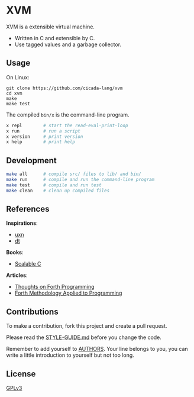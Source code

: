 # XVM

XVM is a extensible virtual machine.

- Written in C and extensible by C.
- Use tagged values and a garbage collector.

## Usage

On Linux:

```
git clone https://github.com/cicada-lang/xvm
cd xvm
make
make test
```

The compiled `bin/x` is the command-line program.

```sh
x repl        # start the read-eval-print-loop
x run         # run a script
x version     # print version
x help        # print help
```

## Development

```sh
make all      # compile src/ files to lib/ and bin/
make run      # compile and run the command-line program
make test     # compile and run test
make clean    # clean up compiled files
```

## References

**Inspirations**:

- [uxn](https://100r.co/site/uxn.html)
- [dt](https://github.com/so-dang-cool/dt)

**Books**:

- [Scalable C](https://github.com/booksbyus/scalable-c)

**Articles**:

- [Thoughts on Forth Programming](https://readonly.link/articles/https://code-of-xvm.xieyuheng.com/docs/references/articles/thoughts-on-forth-programming.md)
- [Forth Methodology Applied to Programming](https://readonly.link/articles/https://code-of-xvm.xieyuheng.com/docs/references/articles/forth-methodology-applied-to-programming.md)

## Contributions

To make a contribution, fork this project and create a pull request.

Please read the [STYLE-GUIDE.md](STYLE-GUIDE.md) before you change the code.

Remember to add yourself to [AUTHORS](AUTHORS).
Your line belongs to you, you can write a little
introduction to yourself but not too long.

## License

[GPLv3](LICENSE)
